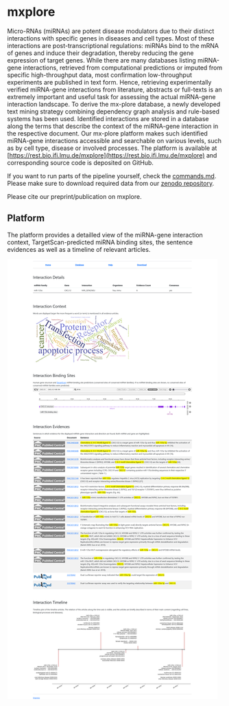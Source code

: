 # mxplore

Micro-RNAs (miRNAs) are potent disease modulators due to their distinct interactions
with specific genes in diseases and cell types. Most of these interactions are
post-transcriptional regulations: miRNAs bind to the mRNA of genes and induce their
degradation, thereby reducing the gene expression of target genes.
While there are many databases listing miRNA-gene interactions, retrieved from
computational predictions or imputed from specific high-throughput data, most
confirmation low-throughput experiments are published in text form. Hence, retrieving
experimentally verified miRNA-gene interactions from literature, abstracts or full-texts
is an extremely important and useful task for assessing the actual miRNA-gene
interaction landscape.
To derive the mx-plore database, a newly developed text mining strategy combining
dependency graph analysis and rule-based systems has been used. Identified
interactions are stored in a database along the terms that describe the context of the
miRNA-gene interaction in the respective document. Our mx-plore platform makes such
identified miRNA-gene interactions accessible and searchable on various levels, such as
by cell type, disease or involved processes. The platform is available at
[https://rest.bio.ifi.lmu.de/mxplore](https://rest.bio.ifi.lmu.de/mxplore) and corresponding source code is deposited
on GitHub.

If you want to run parts of the pipeline yourself, check the [commands.md](https://github.com/mjoppich/mxplore/blob/main/commands.md).
Please make sure to download required data from our [zenodo repository](https://doi.org/10.5281/zenodo.12704497).

Please cite our preprint/publication on mxplore.

## Platform

The platform provides a detailled view of the miRNA-gene interaction context, TargetScan-predicted miRNA binding sites, the sentence evidences as well as a timeline of relevant articles.

![screenshot of mxplore platform](./img/mxplore_platform_snapshot.png?raw=true)
